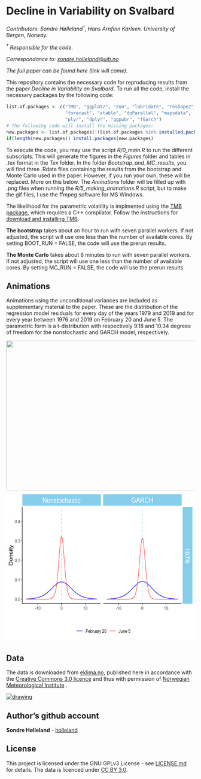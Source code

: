 Decline in Variability on Svalbard
================

*Contributors: Sondre Hølleland<sup>†</sup>, Hans Arnfinn Karlsen.
University of Bergen, Norway.*

*<sup>†</sup> Responsible for the code.*

*Correspondance to: <sondre.holleland@uib.no>*

*The full paper can be found here (link will come).*

This repository contains the necessary code for reproducing results from
the paper *Decline in Variability on Svalbard*. To run all the code,
install the necessary packages by the following code:

``` r
list.of.packages <- c("TMB", "ggplot2", "zoo", "lubridate", "reshape2",
                      "forecast", "xtable", "doParallel", "mapsdata",
                      "plyr", "dplyr", "ggpubr", "fGarch")
# The following code will install the missing packages: 
new.packages <- list.of.packages[!(list.of.packages %in% installed.packages()[, "Package"])]
if(length(new.packages)) install.packages(new.packages)
```

To execute the code, you may use the script *R/0\_main.R* to run the
different subscripts. This will generate the figures in the *Figures*
folder and tables in .tex format in the *Tex* folder. In the folder
*Bootstrap\_and\_MC\_results*, you will find three .Rdata files
containing the results from the bootstrap and Monte Carlo used in the
paper. However, if you run your own, these will be replaced. More on
this below. The *Animations* folder will be filled up with .png files
when running the *R/5\_making\_animations.R* script, but to make the gif
files, I use the ffmpeg software for MS Windows.

The likelihood for the parametric volatility is implmented using the
[TMB package](https://github.com/kaskr/adcomp/wiki), which requires a
C++ compilator. Follow the instructions for [download and installing
TMB](https://github.com/kaskr/adcomp/wiki/Download).

**The bootstrap** takes about an hour to run with seven parallel
workers. If not adjusted, the script will use one less than the number
of available cores. By setting BOOT\_RUN = FALSE, the code will use the
prerun results.

**The Monte Carlo** takes about 8 minutes to run with seven parallel
workers. If not adjusted, the script will use one less than the number
of available cores. By setting MC\_RUN = FALSE, the code will use the
prerun results.

## Animations

Animations using the unconditional variances are included as
supplementary material to the paper. These are the distribution of the
regression model residuals for every day of the years 1979 and 2019 and
for every year between 1976 and 2019 on February 20 and June 5. The
parametric form is a t-distribution with respectively 9.18 and 10.34
degrees of freedom for the nonstochastic and GARCH model, respectively.

<img src="Animations/day_by_day.gif" width="600" height="400" />
<img src="Animations/year_by_year.gif" width="600" height="400" />

## Data

The data is downloaded from [eklima.no](http://eklima.no), published
here in accordance with the [Creative Commons 3.0
licence](https://creativecommons.org/licenses/by/3.0/no/) and thus with
permission of [Norwegian Meteorological
Institute](https://www.met.no/en) .

[<img src="https://www.met.no/en/About-us/logo/_/image/943fbdc6-eba8-4e19-aff1-75f453ba9c7f:4bbfe4ae9e1826b3e159a3fff6e5d3893a93b072/full/Met_RGB_Horisontal_ENG.jpg" alt="drawing" width="339" height = "154"/>](https://www.met.no/en)

## Author’s github account

**Sondre Hølleland** - [holleland](https://github.com/holleland)

## License

This project is licensed under the GNU GPLv3 License - see
[LICENSE.md](LICENSE.md) for details. The data is licenced under [CC
BY 3.0](https://creativecommons.org/licenses/by/3.0/no/).
